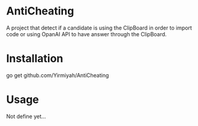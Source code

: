 # AntiCheating

A project that detect if a candidate is using the ClipBoard in order to import code or using OpanAI API to have answer through the ClipBoard.

# Installation

go get github.com/Yirmiyah/AntiCheating

# Usage

Not define yet...
